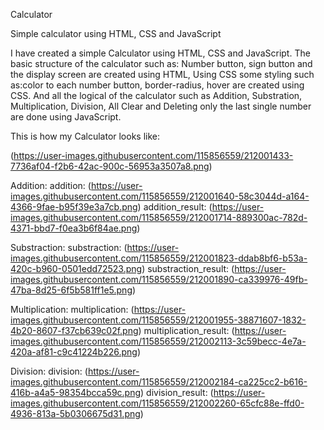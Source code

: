 Calculator  

Simple calculator using HTML, CSS and JavaScript

I have created a simple Calculator using HTML, CSS and JavaScript. The basic structure of the calculator such as: Number button, sign button and the display screen are created using HTML,
Using CSS some styling such as:color to each number button, border-radius, hover are created using CSS. 
And all the logical of the calculator such as Addition, Substration, Multiplication, Division, All Clear and Deleting only the last single number are done using JavaScript.

This is how my Calculator looks like:

(https://user-images.githubusercontent.com/115856559/212001433-7736af04-f2b6-42ac-900c-56953a3507a8.png)

Addition: 
addition: (https://user-images.githubusercontent.com/115856559/212001640-58c3044d-a164-4366-9fae-b95f39e3a7cb.png)
addition_result: (https://user-images.githubusercontent.com/115856559/212001714-889300ac-782d-4371-bbd7-f0ea3b6f84ae.png)

Substraction: 
substraction: (https://user-images.githubusercontent.com/115856559/212001823-ddab8bf6-b53a-420c-b960-0501edd72523.png)
substraction_result:  (https://user-images.githubusercontent.com/115856559/212001890-ca339976-49fb-47ba-8d25-6f5b581ff1e5.png)

Multiplication:
multiplication: (https://user-images.githubusercontent.com/115856559/212001955-38871607-1832-4b20-8607-f37cb639c02f.png)
multiplication_result:  (https://user-images.githubusercontent.com/115856559/212002113-3c59becc-4e7a-420a-af81-c9c41224b226.png)

Division:
division:  (https://user-images.githubusercontent.com/115856559/212002184-ca225cc2-b616-416b-a4a5-98354bcca59c.png)
division_result:  (https://user-images.githubusercontent.com/115856559/212002260-65cfc88e-ffd0-4936-813a-5b0306675d31.png)
